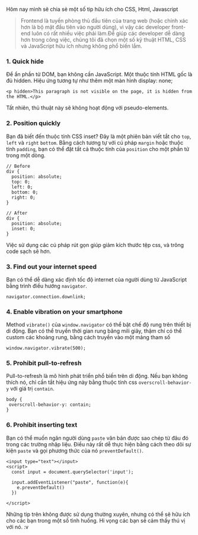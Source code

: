 Hôm nay mình sẽ chia sẻ một số tip hữu ích cho CSS, Html, Javascript
> Frontend là tuyến phòng thủ đầu tiên của trang web (hoặc chính xác hơn là bộ mặt đầu tiên vào người dùng), vì vậy các developer front-end luôn có rất nhiều việc phải làm.Để giúp các developer dễ dàng hơn trong công việc, chúng tôi đã chọn một số kỹ thuật HTML, CSS và JavaScript hữu ích nhưng không phổ biến lắm.
### 1. Quick hide
Để ẩn phần tử DOM, bạn không cần JavaScript. Một thuộc tính HTML gốc là đủ hidden. Hiệu ứng tương tự như thêm một màn hình display: none;
```
<p hidden>This paragraph is not visible on the page, it is hidden from the HTML.</p>
```
Tất nhiên, thủ thuật này sẽ không hoạt động với pseudo-elements.
### 2. Position quickly
Bạn đã biết đến thuộc tính CSS inset? Đây là một phiên bản viết tắt cho ``top``, ``left`` và ``right`` ``bottom``. Bằng cách tương tự với cú pháp ``margin`` hoặc thuộc tính ``padding``, bạn có thể đặt tất cả thuộc tính của ``position`` cho một phần tử trong một dòng.
```
// Before
div {
  position: absolute;
  top: 0;
  left: 0;
  bottom: 0;
  right: 0;
}

// After
div {
  position: absolute;
  inset: 0;
}
```
Việc sử dụng các cú pháp rút gọn giúp giảm kích thước tệp css, và trông code sạch sẽ hơn.
### 3. Find out your internet speed

Bạn có thể dễ dàng xác định tốc độ internet của người dùng từ JavaScript bằng trình điều hướng  ``navigator``.
```
navigator.connection.downlink;
```
### 4. Enable vibration on your smartphone
Method ``vibrate()`` của ``window.navigator`` có thể bật chế độ rung trên thiết bị di động. Bạn có thể truyền thời gian rung băng mili giây, thậm chí có thể custom các khoảng rung, bằng cách truyền vào một mảng tham số
```
window.navigator.vibrate(500);
```
### 5. Prohibit pull-to-refresh
Pull-to-refresh là mô hình phát triển phổ biến trên di động. Nếu bạn không thích nó, chỉ cần tắt hiệu ứng này bằng thuộc tính css ``overscroll-behavior-y``  với giá trị ``contain``.
```
body {
 overscroll-behavior-y: contain;
}
```
### 6.  Prohibit inserting text
Bạn có thể muốn ngăn người dùng ``paste`` văn bản được sao chép từ đâu đó trong các trường nhập liệu. Điều này rất dễ thực hiện bằng cách theo dõi sự kiện ``paste`` và gọi phương thức của nó ``preventDefault()``.
```
<input type="text"></input>
<script>
  const input = document.querySelector('input');

  input.addEventListener("paste", function(e){
    e.preventDefault()
  })

</script>
```
Những tip trên không được sử dụng thường xuyên, nhưng có thể sẽ hữu ích cho các bạn trong một số tình huống. Hi vọng các bạn sẽ cảm thấy thú vị với nó. :v
